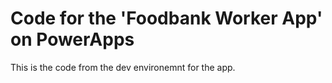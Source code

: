 # Code for the 'Foodbank Worker App' on PowerApps

This is the code from the dev environemnt for the app.

